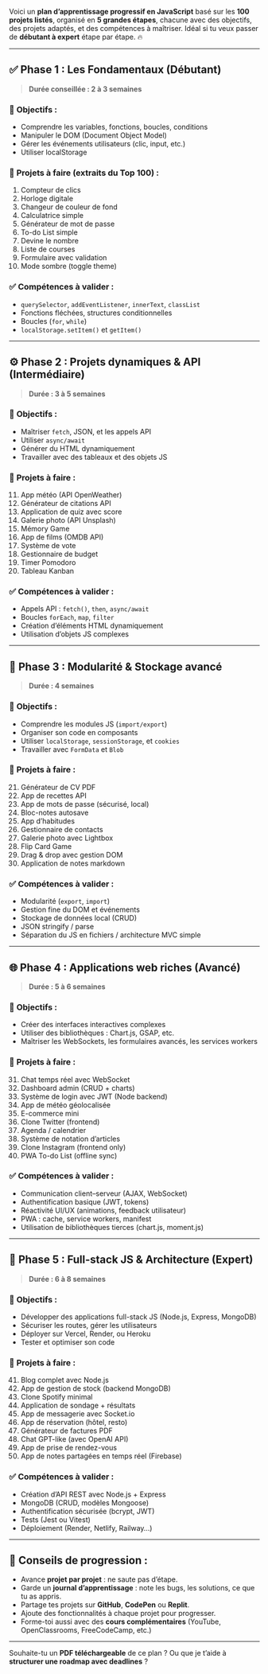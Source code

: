 Voici un **plan d’apprentissage progressif en JavaScript** basé sur les **100 projets listés**, organisé en **5 grandes étapes**, chacune avec des objectifs, des projets adaptés, et des compétences à maîtriser. Idéal si tu veux passer de **débutant à expert** étape par étape. 🔥

---

## ✅ **Phase 1 : Les Fondamentaux (Débutant)**

> **Durée conseillée : 2 à 3 semaines**

### 🎯 **Objectifs :**

* Comprendre les variables, fonctions, boucles, conditions
* Manipuler le DOM (Document Object Model)
* Gérer les événements utilisateurs (clic, input, etc.)
* Utiliser localStorage

### 🔧 **Projets à faire (extraits du Top 100)** :

1. Compteur de clics
2. Horloge digitale
3. Changeur de couleur de fond
4. Calculatrice simple
5. Générateur de mot de passe
6. To-do List simple
7. Devine le nombre
8. Liste de courses
9. Formulaire avec validation
10. Mode sombre (toggle theme)

### ✅ **Compétences à valider :**

* `querySelector`, `addEventListener`, `innerText`, `classList`
* Fonctions fléchées, structures conditionnelles
* Boucles (`for`, `while`)
* `localStorage.setItem()` et `getItem()`

---

## ⚙️ **Phase 2 : Projets dynamiques & API (Intermédiaire)**

> **Durée : 3 à 5 semaines**

### 🎯 **Objectifs :**

* Maîtriser `fetch`, JSON, et les appels API
* Utiliser `async/await`
* Générer du HTML dynamiquement
* Travailler avec des tableaux et des objets JS

### 🔧 **Projets à faire :**

11. App météo (API OpenWeather)
12. Générateur de citations API
13. Application de quiz avec score
14. Galerie photo (API Unsplash)
15. Mémory Game
16. App de films (OMDB API)
17. Système de vote
18. Gestionnaire de budget
19. Timer Pomodoro
20. Tableau Kanban

### ✅ **Compétences à valider :**

* Appels API : `fetch()`, `then`, `async/await`
* Boucles `forEach`, `map`, `filter`
* Création d’éléments HTML dynamiquement
* Utilisation d’objets JS complexes

---

## 🔗 **Phase 3 : Modularité & Stockage avancé**

> **Durée : 4 semaines**

### 🎯 **Objectifs :**

* Comprendre les modules JS (`import/export`)
* Organiser son code en composants
* Utiliser `localStorage`, `sessionStorage`, et `cookies`
* Travailler avec `FormData` et `Blob`

### 🔧 **Projets à faire :**

21. Générateur de CV PDF
22. App de recettes API
23. App de mots de passe (sécurisé, local)
24. Bloc-notes autosave
25. App d’habitudes
26. Gestionnaire de contacts
27. Galerie photo avec Lightbox
28. Flip Card Game
29. Drag & drop avec gestion DOM
30. Application de notes markdown

### ✅ **Compétences à valider :**

* Modularité (`export`, `import`)
* Gestion fine du DOM et événements
* Stockage de données local (CRUD)
* JSON stringify / parse
* Séparation du JS en fichiers / architecture MVC simple

---

## 🌐 **Phase 4 : Applications web riches (Avancé)**

> **Durée : 5 à 6 semaines**

### 🎯 **Objectifs :**

* Créer des interfaces interactives complexes
* Utiliser des bibliothèques : Chart.js, GSAP, etc.
* Maîtriser les WebSockets, les formulaires avancés, les services workers

### 🔧 **Projets à faire :**

31. Chat temps réel avec WebSocket
32. Dashboard admin (CRUD + charts)
33. Système de login avec JWT (Node backend)
34. App de météo géolocalisée
35. E-commerce mini
36. Clone Twitter (frontend)
37. Agenda / calendrier
38. Système de notation d’articles
39. Clone Instagram (frontend only)
40. PWA To-do List (offline sync)

### ✅ **Compétences à valider :**

* Communication client–serveur (AJAX, WebSocket)
* Authentification basique (JWT, tokens)
* Réactivité UI/UX (animations, feedback utilisateur)
* PWA : cache, service workers, manifest
* Utilisation de bibliothèques tierces (chart.js, moment.js)

---

## 🧠 **Phase 5 : Full-stack JS & Architecture (Expert)**

> **Durée : 6 à 8 semaines**

### 🎯 **Objectifs :**

* Développer des applications full-stack JS (Node.js, Express, MongoDB)
* Sécuriser les routes, gérer les utilisateurs
* Déployer sur Vercel, Render, ou Heroku
* Tester et optimiser son code

### 🔧 **Projets à faire :**

41. Blog complet avec Node.js
42. App de gestion de stock (backend MongoDB)
43. Clone Spotify minimal
44. Application de sondage + résultats
45. App de messagerie avec Socket.io
46. App de réservation (hôtel, resto)
47. Générateur de factures PDF
48. Chat GPT-like (avec OpenAI API)
49. App de prise de rendez-vous
50. App de notes partagées en temps réel (Firebase)

### ✅ **Compétences à valider :**

* Création d’API REST avec Node.js + Express
* MongoDB (CRUD, modèles Mongoose)
* Authentification sécurisée (bcrypt, JWT)
* Tests (Jest ou Vitest)
* Déploiement (Render, Netlify, Railway…)

---

## 🧭 **Conseils de progression :**

* Avance **projet par projet** : ne saute pas d’étape.
* Garde un **journal d’apprentissage** : note les bugs, les solutions, ce que tu as appris.
* Partage tes projets sur **GitHub**, **CodePen** ou **Replit**.
* Ajoute des fonctionnalités à chaque projet pour progresser.
* Forme-toi aussi avec des **cours complémentaires** (YouTube, OpenClassrooms, FreeCodeCamp, etc.)

---

Souhaite-tu un **PDF téléchargeable** de ce plan ? Ou que je t’aide à **structurer une roadmap avec deadlines** ?
